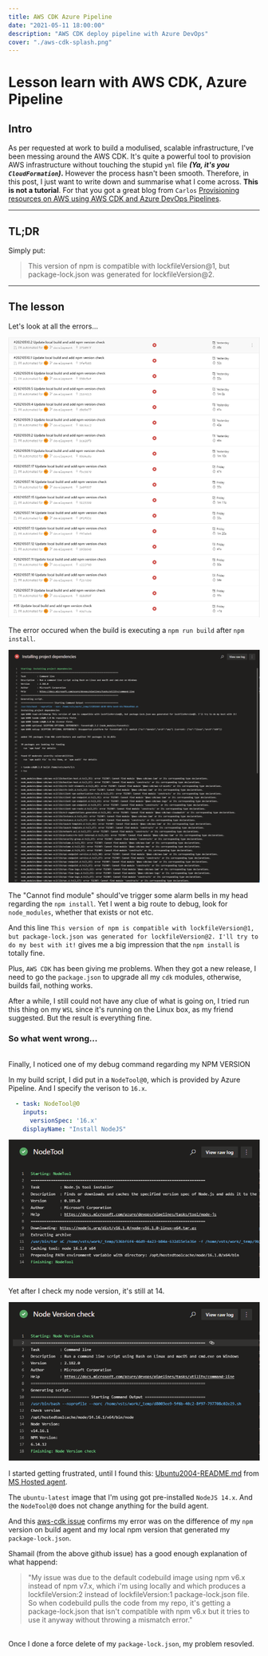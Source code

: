 ```yaml
---
title: AWS CDK Azure Pipeline
date: "2021-05-11 18:00:00"
description: "AWS CDK deploy pipeline with Azure DevOps"
cover: "./aws-cdk-splash.png"
---
```


# Lesson learn with AWS CDK, Azure Pipeline

## Intro

As per requested at work to build a modulised, scalable infrastructure, I've been messing around the AWS CDK. It's quite a powerful tool to provision AWS infrastructure without touching the stupid ```yml``` file **_(Ya, it's you ```CloudFormation```)_.** However the process hasn't been smooth. Therefore, in this post, I just want to write down and summarise what I come across. **This is not a tutorial**. For that you got a great blog from ```Carlos``` [Provisioning resources on AWS using AWS CDK and Azure DevOps Pipelines](https://www.mytechramblings.com/posts/provisioning-aws-resources-using-cdk-azure-devops/).

---

## TL;DR

Simply put: 

> This version of npm is compatible with lockfileVersion@1, but package-lock.json was generated for lockfileVersion@2.

---

## The lesson

Let's look at all the errors...

![Massive Failure](./massive-failure.PNG)

The error occured when the build is executing a ```npm run build``` after ```npm install```.

![fisrt error](./dependency-error.PNG)

The "Cannot find module" should've trigger some alarm bells in my head regarding the ```npm install```. Yet I went a big route to debug, look for ```node_modules```, whether that exists or not etc. 

And this line ```This version of npm is compatible with lockfileVersion@1, but package-lock.json was generated for lockfileVersion@2. I'll try to do my best with it!``` gives me a big impression that the ```npm install``` is totally fine. 

Plus, ```AWS CDK``` has been giving me problems. When they got a new release, I need to go the ```package.json``` to upgrade all my ```cdk``` modules, otherwise, builds fail, nothing works. 

After a while, I still could not have any clue of what is going on, I tried run this thing on my ```WSL``` since it's running on the Linux box, as my friend suggested. But the result is everything fine. 


### So what went wrong...

\
Finally, I noticed one of my debug command regarding my NPM VERSION

In my build script, I did put in a ```NodeTool@0```, which is provided by Azure Pipeline. And I specify the verison to ```16.x```. 

```yml
  - task: NodeTool@0
    inputs: 
      versionSpec: '16.x'
    displayName: "Install NodeJS"
```


![node-tools](./node-tools.PNG)


Yet after I check my node version, it's still at 14.

![node-version](./node-version.PNG)


I started getting frustrated, until I found this: [Ubuntu2004-README.md](https://github.com/actions/virtual-environments/blob/main/images/linux/Ubuntu2004-README.md) from [MS Hosted agent](https://docs.microsoft.com/en-us/azure/devops/pipelines/agents/hosted?view=azure-devops&tabs=yaml). 

The ```ubuntu-latest``` image that I'm using got pre-installed ```NodeJS 14.x```. And the ```NodeTool@0``` does not change anything for the build agent. 

And this [aws-cdk issue](https://github.com/aws/aws-cdk/issues/13541) confirms my error was on the difference of my ```npm``` version on build agent and my local npm version that generated my ```package-lock.json```.

Shamail (from the above github issue) has a good enough explanation of what happend: 


> "My issue was due to the default codebuild image using npm v6.x instead of npm v7.x, which i'm using locally and which produces a lockfileVersion:2 instead of lockfileVersion:1 package-lock.json file. So when codebuild pulls the code from my repo, it's getting a package-lock.json that isn't compatible with npm v6.x but it tries to use it anyway without throwing a mismatch error."

\
Once I done a force delete of my ```package-lock.json```, my problem resovled. 
